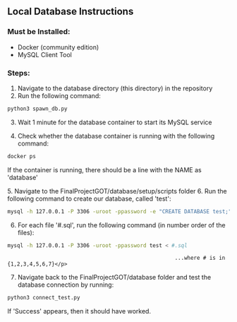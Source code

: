 ## Local Database Instructions
### Must be Installed:
* Docker (community edition)
* MySQL Client Tool

### Steps:
1. Navigate to the database directory (this directory) in the repository
2. Run the following command:
```bash
python3 spawn_db.py
```
3. Wait 1 minute for the database container to start its MySQL service
4. <p>Check whether the database container is running with the following command:
```bash
docker ps
```
If the container is running, there should be a line with the NAME as 'database'</p>
5. Navigate to the FinalProjectGOT/database/setup/scripts folder
6. Run the following command to create our database, called 'test':
```bash
mysql -h 127.0.0.1 -P 3306 -uroot -ppassword -e "CREATE DATABASE test;"
```
6. <p>For each file '#.sql', run the following command (in number order of the files):
```bash
mysql -h 127.0.0.1 -P 3306 -uroot -ppassword test < #.sql
```
                                                         ...where # is in {1,2,3,4,5,6,7}</p>
7. <p>Navigate back to the FinalProjectGOT/database folder and test the database connection by running:
```bash
python3 connect_test.py
```
If 'Success' appears, then it should have worked.</p> 
